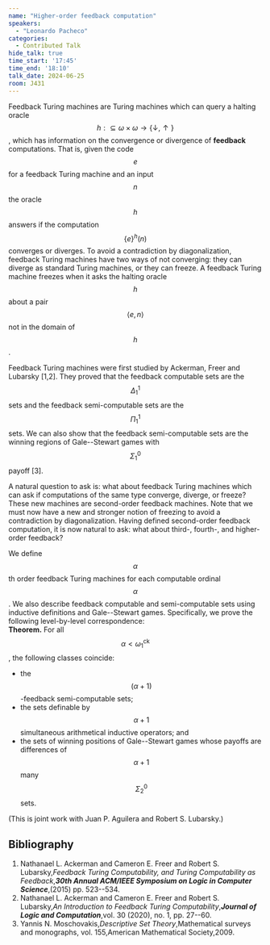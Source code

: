 ```yaml
---
name: "Higher-order feedback computation"
speakers:
  - "Leonardo Pacheco"
categories:
  - Contributed Talk
hide_talk: true
time_start: '17:45'
time_end: '18:10'
talk_date: 2024-06-25
room: J431
---
```





Feedback Turing machines are Turing machines which can query a halting oracle $$h:\subseteq \omega\times\omega\to \{\downarrow,\uparrow\}$$, which has information on the convergence or divergence of **feedback** computations.
That is, given the code $$e$$ for a feedback Turing machine and an input $$n$$ the oracle $$h$$ answers if the computation $$\{e\}^h(n)$$ converges or diverges.
To avoid a contradiction by diagonalization, feedback Turing machines have two ways of not converging: they can diverge as standard Turing machines, or they can freeze.
A feedback Turing machine freezes when it asks the halting oracle $$h$$ about a pair $$\langle{e,n}\rangle$$ not in the domain of $$h$$.

Feedback Turing machines were first studied by Ackerman, Freer and Lubarsky [1,2].
They proved that the feedback computable sets are the $$\Delta^1_1$$ sets and the feedback semi-computable sets are the $$\Pi^1_1$$ sets.
We can also show that the feedback semi-computable sets are the winning regions of Gale--Stewart games with $$\Sigma^0_1$$ payoff [3].

A natural question to ask is: what about feedback Turing machines which can ask if computations of the same type converge, diverge, or freeze?
These new machines are second-order feedback machines.
Note that we must now have a new and stronger notion of freezing to avoid a contradiction by diagonalization.
Having defined second-order feedback computation, it is now natural to ask: what about third-, fourth-, and higher-order feedback?

We define $$\alpha$$th order feedback Turing machines for each computable ordinal $$\alpha$$.
We also describe feedback computable and semi-computable sets using inductive definitions and Gale--Stewart games.
Specifically, we prove the following level-by-level correspondence:  
**Theorem.**
    For all $$\alpha<\omega_1^\mathrm{ck}$$, the following classes coincide:
    
  -  the $$(\alpha+1)$$-feedback semi-computable sets;
  -  the sets definable by $$\alpha+1$$ simultaneous arithmetical inductive operators; and
  -  the sets of winning positions of Gale--Stewart games whose payoffs are differences of $$\alpha+1$$ many $$\Sigma^0_2$$ sets.
    


(This is joint work with Juan P. Aguilera and Robert S. Lubarsky.)

## Bibliography

1. Nathanael L. Ackerman and Cameron E. Freer and Robert S. Lubarsky,_Feedback Turing Computability, and Turing Computability as Feedback_,**_30th Annual ACM/IEEE Symposium on Logic in Computer Science_**,(2015) pp. 523--534.
2. Nathanael L. Ackerman and Cameron E. Freer and Robert S. Lubarsky,_An Introduction to Feedback Turing Computability_,**_Journal of Logic and Computation_**,vol. 30 (2020), no. 1, pp. 27--60.
3. Yannis N. Moschovakis,_Descriptive Set Theory_,Mathematical surveys and monographs, vol. 155,American Mathematical Society,2009.






